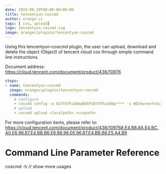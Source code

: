 ```yaml
---
date: 2019-08-29T00:00:00+00:00
title: tencentyun-coscmd
author: orange-ci
tags: [ cos, upload]
logo: tencentyun-coscmd.svg
image: orangeciplugins/tencentyun-coscmd
---
```


Using this tencentyun-coscmd plugin, the user can upload, download and delete the object (Object) of tencent cloud cos through simple command line instructions.

Document address: https://cloud.tencent.com/document/product/436/10976

```yaml
steps:
- name: tencentyun-coscmd
  image: orangeciplugins/tencentyun-coscmd
  commands:
    # configure
    - coscmd config -a AChT4ThiXAbpBDEFGhT4ThiXAbp**** -s WE54wreefvds3462refgwewe**** -b examplebucket-1250000000 -r ap-beijing
    # upload
    - coscmd upload <localpath> <cospath>
```

For more configuration items, please refer to: https://cloud.tencent.com/document/product/436/10976#.E4.B8.8A.E4.BC.A0.E6.96.87.E4.BB.B6.E6.88.96.E6.96.87.E4.BB.B6.E5.A4.B9


# Command Line Parameter Reference

coscmd -h  // show more usages